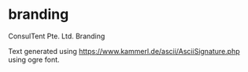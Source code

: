 # branding
ConsulTent Pte. Ltd. Branding

Text generated using https://www.kammerl.de/ascii/AsciiSignature.php using ogre font.